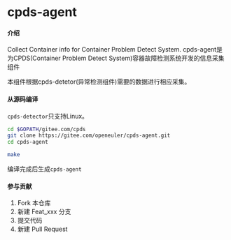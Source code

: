 # cpds-agent

#### 介绍
Collect Container info for Container Problem Detect System.
cpds-agent是为CPDS(Container Problem Detect System)容器故障检测系统开发的信息采集组件

本组件根据cpds-detetor(异常检测组件)需要的数据进行相应采集。
#### 从源码编译
`cpds-detector`只支持Linux。
```bash
cd $GOPATH/gitee.com/cpds
git clone https://gitee.com/openeuler/cpds-agent.git
cd cpds-agent

make
```
编译完成后生成`cpds-agent`
#### 参与贡献
1.  Fork 本仓库
2.  新建 Feat_xxx 分支
3.  提交代码
4.  新建 Pull Request



